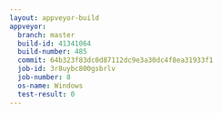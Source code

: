 ```yaml
---
layout: appveyor-build
appveyor:
  branch: master
  build-id: 41341064
  build-number: 485
  commit: 64b323f83dc0d87112dc9e3a30dc4f8ea31933f1
  job-id: 3r8uybc800gsbrlv
  job-number: 8
  os-name: Windows
  test-result: 0
---
```

